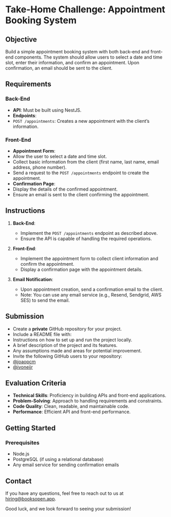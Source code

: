 # Take-Home Challenge: Appointment Booking System

## Objective
Build a simple appointment booking system with both back-end and front-end components. The system should allow users to select a date and time slot, enter their information, and confirm an appointment. Upon confirmation, an email should be sent to the client.

## Requirements

### Back-End
-   **API**: Must be built using NestJS.
-   **Endpoints**:
  - `POST /appointments`: Creates a new appointment with the client’s information.

### Front-End
-   **Appointment Form**:
  - Allow the user to select a date and time slot.
  - Collect basic information from the client (first name, last name, email address, phone number).
  - Send a request to the `POST /appointments` endpoint to create the appointment.
-   **Confirmation Page**:
  - Display the details of the confirmed appointment.
  - Ensure an email is sent to the client confirming the appointment.

## Instructions

1. **Back-End**:
   - Implement the `POST /appointments` endpoint as described above.
   - Ensure the API is capable of handling the required operations.

2. **Front-End**:
   - Implement the appointment form to collect client information and confirm the appointment.
   - Display a confirmation page with the appointment details.

3. **Email Notification**:
   - Upon appointment creation, send a confirmation email to the client.
   - Note: You can use any email service (e.g., Resend, Sendgrid, AWS SES) to send the email.

## Submission
-   Create a **private** GitHub repository for your project.
-   Include a README file with:
  - Instructions on how to set up and run the project locally.
  - A brief description of the project and its features.
  - Any assumptions made and areas for potential improvement.
-   Invite the following GitHub users to your repository:
  - [@joaopcm](https://github.com/joaopcm)
  - [@ivoneijr](https://github.com/ivoneijr)

## Evaluation Criteria
-   **Technical Skills**: Proficiency in building APIs and front-end applications.
-   **Problem-Solving**: Approach to handling requirements and constraints.
-   **Code Quality**: Clean, readable, and maintainable code.
-   **Performance**: Efficient API and front-end performance.

## Getting Started
### Prerequisites
-   Node.js
-   PostgreSQL (if using a relational database)
-   Any email service for sending confirmation emails

## Contact

If you have any questions, feel free to reach out to us at [hiring@booksopen.app](mailto:hiring@booksopen.app).

Good luck, and we look forward to seeing your submission!
